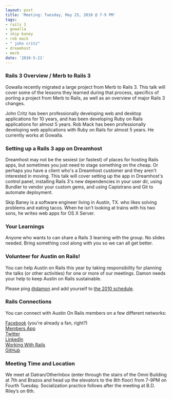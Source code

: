 ```yaml
---
layout: post
title: 'Meeting: Tuesday, May 25, 2010 @ 7-9 PM'
tags:
- rails 3
- gowalla
- skip baney
- rob mack
- " john critz"
- dreamhost
- merb
date: '2010-5-21'
---
```

### Rails 3 Overview / Merb to Rails 3

Gowalla recently migrated a large project from Merb to Rails 3. This talk will cover some of the lessons they learned during that process, specifics of porting a project from Merb to Rails, as well as an overview of major Rails 3 changes.

John Critz has been professionally developing web and desktop applications for 10 years, and has been developing Ruby on Rails applications for almost 5 years. Rob Mack has been professionally developing web applications with Ruby on Rails for almost 5 years. He currently works at Gowalla.

### Setting up a Rails 3 app on Dreamhost

Dreamhost may not be the sexiest (or fastest) of places for hosting Rails apps, but sometimes you just need to stage something on the cheap. Or perhaps you have a client who's a Dreamhost customer and they aren't interested in moving. This talk will cover setting up the app in Dreamhost's control panel, installing Rails 3's new dependencies in your user dir, using Bundler to vendor your custom gems, and using Capistrano and Git to automate deployment.

Skip Baney is a software engineer living in Austin, TX. who likes solving problems and eating tacos. When he isn't looking at trains with his two sons, he writes web apps for OS X Server.

### Your Learnings

Anyone who wants to can share a Rails 3 learning with the group. No slides needed. Bring something cool along with you so we can all get better.

### Volunteer for Austin on Rails!

You can help Austin on Rails this year by taking responsibility for planning the talks (or other activities) for one or more of our meetings. Damon needs your help to keep Austin on Rails sustainable.

Please ping [@damon](http://twitter.com/damon) and add yourself to [the 2010 schedule](http://wiki.github.com/austinonrails/members/2010-meetings).

### Rails Connections

You can connect with Austin On Rails members on a few different networks:

[Facebook](http://www.facebook.com/austinonrails) (you're already a fan, right?)  
 [Members App](http://members.austinonrails.org)  
 [Twitter](http://twitter.com/austinonrails)  
 [LinkedIn](http://www.linkedin.com/groups?gid=37006)  
 [Working With Rails](http://www.workingwithrails.com/group/4451-austin-on-rails)  
 [GitHub](http://github.com/austinonrails)

### Meeting Time and Location

We meet at Datran/OtherInbox (enter through the stairs of the Omni Building at 7th and Brazos and head up the elevators to the 8th floor) from 7-9PM on Fourth Tuesday. Socialization practice follows after the meeting at B.D. Riley’s on 6th.

